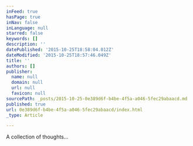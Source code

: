 ```yaml
---
inFeed: true
hasPage: true
inNav: false
inLanguage: null
starred: false
keywords: []
description: ''
datePublished: '2015-10-25T18:58:04.012Z'
dateModified: '2015-10-25T18:57:46.049Z'
title: ''
authors: []
publisher:
  name: null
  domain: null
  url: null
  favicon: null
sourcePath: _posts/2015-10-25-0e389d6f-b4be-4f5a-a046-5fec29abaacd.md
published: true
url: 0e389d6f-b4be-4f5a-a046-5fec29abaacd/index.html
_type: Article

---
```

A collection of thoughts...